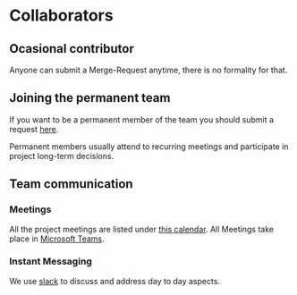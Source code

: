 
# Collaborators

## Ocasional contributor
Anyone can submit a Merge-Request anytime, there is no formality for that.

## Joining the permanent team
If you want to be a permanent member of the team you should submit a request [here](https://forms.gle/6eAgcEe4LgMzQ8Zn7).

Permanent members usually attend to recurring meetings and participate in project long-term decisions.

## Team communication

### Meetings
All the project meetings are listed under [this calendar](https://teamup.com/ksi8jtrx5ent9ygi9r). All Meetings take place in [Microsoft Teams](https://www.microsoft.com/en-us/microsoft-teams/group-chat-software).

### Instant Messaging
We use [slack](https://slack.com/) to discuss and address day to day aspects.


